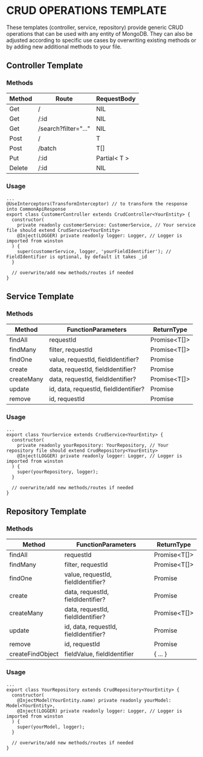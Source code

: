 # CRUD OPERATIONS TEMPLATE
These templates (controller, service, repository) provide generic CRUD operations that can be used with any entity of MongoDB. They can also be adjusted according to specific use cases by overwriting existing methods or by adding new additional methods to your file.


## Controller Template
### Methods
| Method | Route                | RequestBody   |
| ------ | -------------------- | ------------- |  
| Get    | /                    | NIL           |
| Get    | /:id                 | NIL           |
| Get    | /search?filter="..." | NIL           |
| Post   | /                    | T             |
| Post   | /batch               | T[]           |
| Put    | /:id                 | Partial< T >  |
| Delete | /:id                 | NIL           |

### Usage
```
...
@UseInterceptors(TransformInterceptor) // to transform the response into CommonApiResponse
export class CustomerController extends CrudController<YourEntity> {
  constructor(
    private readonly customerService: CustomerService, // Your service file should extend CrudService<YourEntity>
    @Inject(LOGGER) private readonly logger: Logger, // Logger is imported from winston
  ) {
    super(customerService, logger, 'yourFieldIdentifier'); // FieldIdentifier is optional, by default it takes _id
  }

  // overwrite/add new methods/routes if needed
}
```

## Service Template
### Methods
| Method     | FunctionParameters                    | ReturnType      |               
| ------     | ------------------------------------- | --------------- |
| findAll    | requestId                             | Promise<T[]>    |
| findMany   | filter, requestId                     | Promise<T[]>    |
| findOne    | value, requestId, fieldIdentifier?    | Promise<T>      |
| create     | data, requestId, fieldIdentifier?     | Promise<T>      |
| createMany | data, requestId, fieldIdentifier?     | Promise<T[]>    | 
| update     | id, data, requestId, fieldIdentifier? | Promise<T>      |              
| remove     | id, requestId                         | Promise<string> |          

### Usage
```
...
export class YourService extends CrudService<YourEntity> {
  constructor(
    private readonly yourRepository: YourRepository, // Your repository file should extend CrudRepository<YourEntity>
    @Inject(LOGGER) private readonly logger: Logger, // Logger is imported from winston
  ) {
    super(yourRepository, logger);
  }

  // overwrite/add new methods/routes if needed
}
```

## Repository Template
### Methods
| Method           | FunctionParameters                    | ReturnType      |          
| ---------------- | ------------------------------------- | --------------- | 
| findAll          | requestId                             | Promise<T[]>    |
| findMany         | filter, requestId                     | Promise<T[]>    |
| findOne          | value, requestId, fieldIdentifier?    | Promise<T>      |
| create           | data, requestId, fieldIdentifier?     | Promise<T>      |
| createMany       | data, requestId, fieldIdentifier?     | Promise<T[]>    |          
| update           | id, data, requestId, fieldIdentifier? | Promise<T>      |                
| remove           | id, requestId                         | Promise<string> |    
| createFindObject | fieldValue, fieldIdentifier           | { ... }         |  

### Usage
```
...
export class YourRepository extends CrudRepository<YourEntity> {
  constructor(
    @InjectModel(YourEntity.name) private readonly yourModel: Model<YourEntity>,
    @Inject(LOGGER) private readonly logger: Logger, // Logger is imported from winston
  ) {
    super(yourModel, logger);
  }

  // overwrite/add new methods/routes if needed
}
```